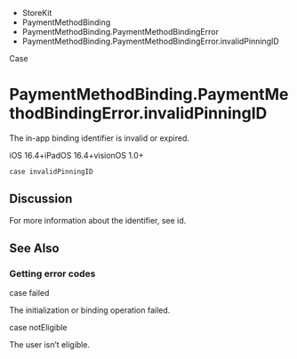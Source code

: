 

- StoreKit
- PaymentMethodBinding
- PaymentMethodBinding.PaymentMethodBindingError
-  PaymentMethodBinding.PaymentMethodBindingError.invalidPinningID 

Case

# PaymentMethodBinding.PaymentMethodBindingError.invalidPinningID

The in-app binding identifier is invalid or expired.

iOS 16.4+iPadOS 16.4+visionOS 1.0+

``` source
case invalidPinningID
```

## Discussion

For more information about the identifier, see id.

## See Also

### Getting error codes

case failed

The initialization or binding operation failed.

case notEligible

The user isn’t eligible.


